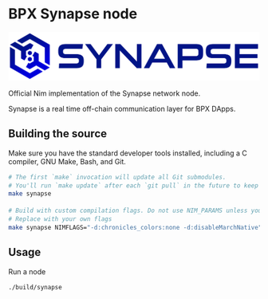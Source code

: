 # BPX Synapse node

![Synapse](./logo.svg)

Official Nim implementation of the Synapse network node.

Synapse is a real time off-chain communication layer for BPX DApps.

## Building the source

Make sure you have the standard developer tools installed, including a C compiler, GNU Make, Bash, and Git.

```bash
# The first `make` invocation will update all Git submodules.
# You'll run `make update` after each `git pull` in the future to keep those submodules updated.
make synapse

# Build with custom compilation flags. Do not use NIM_PARAMS unless you know what you are doing.
# Replace with your own flags
make synapse NIMFLAGS="-d:chronicles_colors:none -d:disableMarchNative"
```

## Usage

Run a node
```bash
./build/synapse
```
